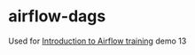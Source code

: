 # airflow-dags

Used for [Introduction to Airflow training](https://github.com/cc-classes/20250303_airflow/) demo 13
